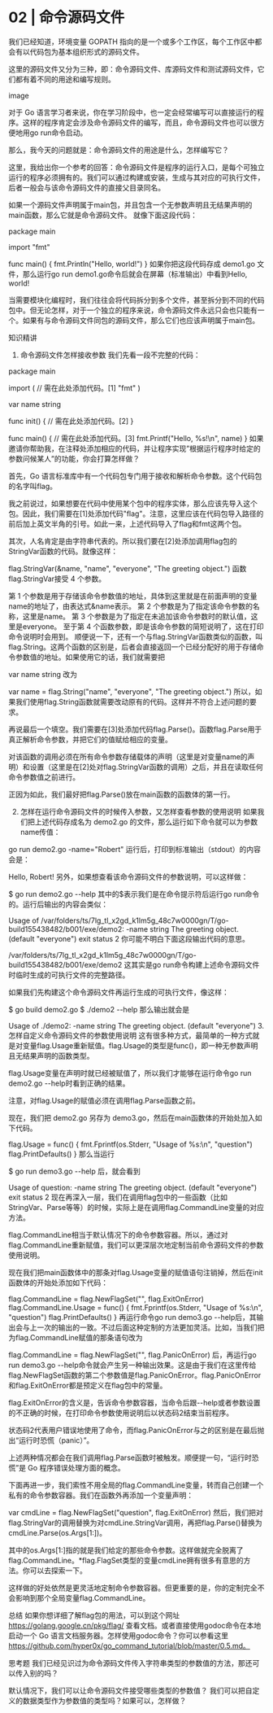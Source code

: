 # 02 | 命令源码文件

我们已经知道，环境变量 GOPATH 指向的是一个或多个工作区，每个工作区中都会有以代码包为基本组织形式的源码文件。

这里的源码文件又分为三种，即：命令源码文件、库源码文件和测试源码文件，它们都有着不同的用途和编写规则。

image

对于 Go 语言学习者来说，你在学习阶段中，也一定会经常编写可以直接运行的程序。这样的程序肯定会涉及命令源码文件的编写，而且，命令源码文件也可以很方便地用go run命令启动。

那么，我今天的问题就是：命令源码文件的用途是什么，怎样编写它？

这里，我给出你一个参考的回答：命令源码文件是程序的运行入口，是每个可独立运行的程序必须拥有的。我们可以通过构建或安装，生成与其对应的可执行文件，后者一般会与该命令源码文件的直接父目录同名。

如果一个源码文件声明属于main包，并且包含一个无参数声明且无结果声明的main函数，那么它就是命令源码文件。 就像下面这段代码：

package main

import "fmt"

func main() {
  fmt.Println("Hello, world!")
}
如果你把这段代码存成 demo1.go 文件，那么运行go run demo1.go命令后就会在屏幕（标准输出）中看到Hello, world!

当需要模块化编程时，我们往往会将代码拆分到多个文件，甚至拆分到不同的代码包中。但无论怎样，对于一个独立的程序来说，命令源码文件永远只会也只能有一个。如果有与命令源码文件同包的源码文件，那么它们也应该声明属于main包。

知识精讲
1. 命令源码文件怎样接收参数
我们先看一段不完整的代码：

package main

import (
  // 需在此处添加代码。[1]
  "fmt"
)

var name string

func init() {
  // 需在此处添加代码。[2]
}

func main() {
  // 需在此处添加代码。[3]
  fmt.Printf("Hello, %s!\n", name)
}
如果邀请你帮助我，在注释处添加相应的代码，并让程序实现”根据运行程序时给定的参数问候某人”的功能，你会打算怎样做？

首先，Go 语言标准库中有一个代码包专门用于接收和解析命令参数。这个代码包的名字叫flag。

我之前说过，如果想要在代码中使用某个包中的程序实体，那么应该先导入这个包。因此，我们需要在[1]处添加代码"flag"。注意，这里应该在代码包导入路径的前后加上英文半角的引号。如此一来，上述代码导入了flag和fmt这两个包。

其次，人名肯定是由字符串代表的。所以我们要在[2]处添加调用flag包的StringVar函数的代码。就像这样：

flag.StringVar(&name, "name", "everyone", "The greeting object.")
函数flag.StringVar接受 4 个参数。

第 1 个参数是用于存储该命令参数值的地址，具体到这里就是在前面声明的变量name的地址了，由表达式&name表示。
第 2 个参数是为了指定该命令参数的名称，这里是name。
第 3 个参数是为了指定在未追加该命令参数时的默认值，这里是everyone。
至于第 4 个函数参数，即是该命令参数的简短说明了，这在打印命令说明时会用到。
顺便说一下，还有一个与flag.StringVar函数类似的函数，叫flag.String。这两个函数的区别是，后者会直接返回一个已经分配好的用于存储命令参数值的地址。如果使用它的话，我们就需要把

var name string
改为

var name = flag.String("name", "everyone", "The greeting object.")
所以，如果我们使用flag.String函数就需要改动原有的代码。这样并不符合上述问题的要求。

再说最后一个填空。我们需要在[3]处添加代码flag.Parse()。函数flag.Parse用于真正解析命令参数，并把它们的值赋给相应的变量。

对该函数的调用必须在所有命令参数存储载体的声明（这里是对变量name的声明）和设置（这里是在[2]处对flag.StringVar函数的调用）之后，并且在读取任何命令参数值之前进行。

正因为如此，我们最好把flag.Parse()放在main函数的函数体的第一行。

2. 怎样在运行命令源码文件的时候传入参数，又怎样查看参数的使用说明
如果我们把上述代码存成名为 demo2.go 的文件，那么运行如下命令就可以为参数name传值：

go run demo2.go -name="Robert"
运行后，打印到标准输出（stdout）的内容会是：

Hello, Robert!
另外，如果想查看该命令源码文件的参数说明，可以这样做：

$ go run demo2.go --help
其中的$表示我们是在命令提示符后运行go run命令的。运行后输出的内容会类似：

Usage of /var/folders/ts/7lg_tl_x2gd_k1lm5g_48c7w0000gn/T/go-build155438482/b001/exe/demo2:
 -name string
    The greeting object. (default "everyone")
exit status 2
你可能不明白下面这段输出代码的意思。

/var/folders/ts/7lg_tl_x2gd_k1lm5g_48c7w0000gn/T/go-build155438482/b001/exe/demo2
这其实是go run命令构建上述命令源码文件时临时生成的可执行文件的完整路径。

如果我们先构建这个命令源码文件再运行生成的可执行文件，像这样：

$ go build demo2.go
$ ./demo2 --help
那么输出就会是

Usage of ./demo2:
 -name string
    The greeting object. (default "everyone")
3. 怎样自定义命令源码文件的参数使用说明
这有很多种方式，最简单的一种方式就是对变量flag.Usage重新赋值。flag.Usage的类型是func()，即一种无参数声明且无结果声明的函数类型。

flag.Usage变量在声明时就已经被赋值了，所以我们才能够在运行命令go run demo2.go --help时看到正确的结果。

注意，对flag.Usage的赋值必须在调用flag.Parse函数之前。

现在，我们把 demo2.go 另存为 demo3.go，然后在main函数体的开始处加入如下代码。

flag.Usage = func() {
 fmt.Fprintf(os.Stderr, "Usage of %s:\n", "question")
 flag.PrintDefaults()
}
那么当运行

$ go run demo3.go --help
后，就会看到

Usage of question:
 -name string
    The greeting object. (default "everyone")
exit status 2
现在再深入一层，我们在调用flag包中的一些函数（比如StringVar、Parse等等）的时候，实际上是在调用flag.CommandLine变量的对应方法。

flag.CommandLine相当于默认情况下的命令参数容器。所以，通过对flag.CommandLine重新赋值，我们可以更深层次地定制当前命令源码文件的参数使用说明。

现在我们把main函数体中的那条对flag.Usage变量的赋值语句注销掉，然后在init函数体的开始处添加如下代码：

flag.CommandLine = flag.NewFlagSet("", flag.ExitOnError)
flag.CommandLine.Usage = func() {
  fmt.Fprintf(os.Stderr, "Usage of %s:\n", "question")
  flag.PrintDefaults()
}
再运行命令go run demo3.go --help后，其输出会与上一次的输出的一致。不过后面这种定制的方法更加灵活。比如，当我们把为flag.CommandLine赋值的那条语句改为

flag.CommandLine = flag.NewFlagSet("", flag.PanicOnError)
后，再运行go run demo3.go --help命令就会产生另一种输出效果。这是由于我们在这里传给flag.NewFlagSet函数的第二个参数值是flag.PanicOnError。flag.PanicOnError和flag.ExitOnError都是预定义在flag包中的常量。

flag.ExitOnError的含义是，告诉命令参数容器，当命令后跟--help或者参数设置的不正确的时候，在打印命令参数使用说明后以状态码2结束当前程序。

状态码2代表用户错误地使用了命令，而flag.PanicOnError与之的区别是在最后抛出“运行时恐慌（panic）”。

上述两种情况都会在我们调用flag.Parse函数时被触发。顺便提一句，“运行时恐慌”是 Go 程序错误处理方面的概念。

下面再进一步，我们索性不用全局的flag.CommandLine变量，转而自己创建一个私有的命令参数容器。我们在函数外再添加一个变量声明：

var cmdLine = flag.NewFlagSet("question", flag.ExitOnError)
然后，我们把对flag.StringVar的调用替换为对cmdLine.StringVar调用，再把flag.Parse()替换为cmdLine.Parse(os.Args[1:])。

其中的os.Args[1:]指的就是我们给定的那些命令参数。这样做就完全脱离了flag.CommandLine。*flag.FlagSet类型的变量cmdLine拥有很多有意思的方法。你可以去探索一下。

这样做的好处依然是更灵活地定制命令参数容器。但更重要的是，你的定制完全不会影响到那个全局变量flag.CommandLine。

总结
如果你想详细了解flag包的用法，可以到这个网址 https://golang.google.cn/pkg/flag/ 查看文档。或者直接使用godoc命令在本地启动一个 Go 语言文档服务器。怎样使用godoc命令？你可以参看这里 https://github.com/hyper0x/go_command_tutorial/blob/master/0.5.md。

思考题
我们已经见识过为命令源码文件传入字符串类型的参数值的方法，那还可以传入别的吗？

默认情况下，我们可以让命令源码文件接受哪些类型的参数值？
我们可以把自定义的数据类型作为参数值的类型吗？如果可以，怎样做？